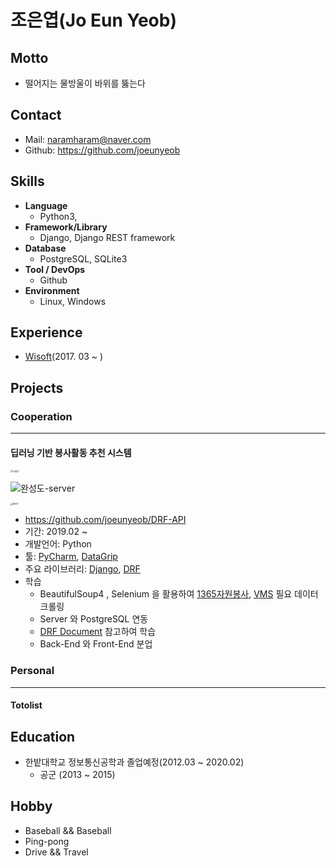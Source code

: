 # 조은엽(Jo Eun Yeob)
## Motto

- 떨어지는 물방울이 바위를 뚫는다

## Contact
- Mail: naramharam@naver.com
- Github: https://github.com/joeunyeob


## Skills
- **Language**
  - Python3, 
- **Framework/Library**
  - Django, Django REST framework
- **Database**
  - PostgreSQL, SQLite3
- **Tool / DevOps**
  - Github
- **Environment**
  - Linux, Windows

## Experience
- [Wisoft](https://www.wisoft.io/)(2017. 03 ~ )

## Projects
### Cooperation
---
#### 딥러닝 기반 봉사활동 추천 시스템

<img src="../Resume/images/capstone/크롤링.png" alt="크롤링" style="zoom:25%;" />

![완성도-server](../Resume/images/capstone/완성도-server.png)

<img src="../Resume/images/capstone/REST.png" alt="REST" style="zoom:25%;" />

- https://github.com/joeunyeob/DRF-API
- 기간: 2019.02 ~ 
- 개발언어: Python
- 툴: [PyCharm](https://www.jetbrains.com/pycharm/), [DataGrip](https://www.jetbrains.com/datagrip/)
- 주요 라이브러리: [Django](https://github.com/django/django),  [DRF](https://github.com/encode/django-rest-framework)
- 학습
  - BeautifulSoup4 , Selenium 을 활용하여 [1365자원봉사](https://www.1365.go.kr/vols/main.do), [VMS](https://www.vms.or.kr/main.do) 필요 데이터 크롤링
  - Server 와 PostgreSQL 연동 
  - [DRF Document](https://www.django-rest-framework.org/) 참고하여 학습
  - Back-End 와 Front-End 분업

### Personal

---
#### Totolist

## Education
- 한밭대학교 정보통신공학과 졸업예정(2012.03 ~ 2020.02)
  - 공군 (2013 ~ 2015)

## Hobby

- Baseball && Baseball
- Ping-pong
- Drive && Travel
